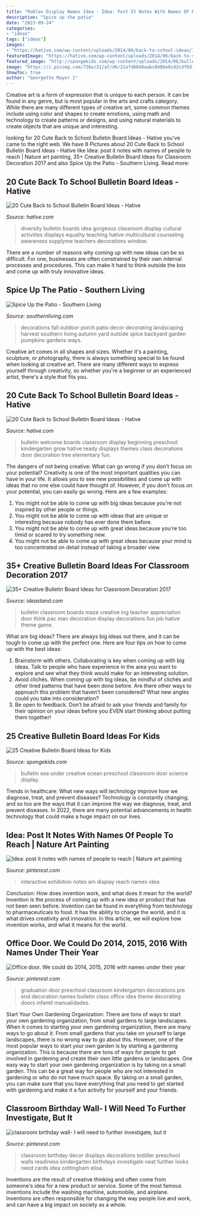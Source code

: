 ```yaml
---
title: "Roblox Display Names Idea - Idea: Post It Notes With Names Of People To Reach"
description: "Spice up the patio"
date: "2023-09-24"
categories:
- "ideas"
tags: ["ideas"]
images:
- "https://hative.com/wp-content/uploads/2014/06/back-to-school-ideas/17-ready-to-grow-bulletin-board.jpg"
featuredImage: "https://hative.com/wp-content/uploads/2014/06/back-to-school-ideas/19-gorgeous-diversity-bulletin-board.jpg"
featured_image: "http://spongekids.com/wp-content/uploads/2014/06/bulletin-board-ideas/16-under-the-sea-bulletin-board.jpg"
image: "https://i.pinimg.com/736x/21/af/d6/21afd6040aabc040be9cd2cdf8d1defc--kindergarten-readiness-kindergarten-classroom.jpg"
ShowToc: true
author: "Georgette Mayer I"
---
```



Creative art is a form of expression that is unique to each person. It can be found in any genre, but is most popular in the arts and crafts category. While there are many different types of creative art, some common themes include using color and shapes to create emotions, using math and technology to create patterns or designs, and using natural materials to create objects that are unique and interesting.

	

		
looking for 20 Cute Back to School Bulletin Board Ideas - Hative you've came to the right web. We have 8 Pictures about 20 Cute Back to School Bulletin Board Ideas - Hative like Idea: post it notes with names of people to reach | Nature art painting, 35+ Creative Bulletin Board Ideas for Classroom Decoration 2017 and also Spice Up the Patio - Southern Living. Read more:
		
    
## 20 Cute Back To School Bulletin Board Ideas - Hative

<img loading=lazy src="https://hative.com/wp-content/uploads/2014/06/back-to-school-ideas/19-gorgeous-diversity-bulletin-board.jpg" onerror="this.onerror=null;this.src='https://tse2.mm.bing.net/th?id=OIP.ZKl-_D2SGDhyrv8lvNPBmwHaFj&amp;pid=15.1';" alt="20 Cute Back to School Bulletin Board Ideas - Hative">

_Source: hative.com_

>diversity bulletin boards idea gorgeous classroom display cultural activities displays equality teaching hative multicultural counseling awareness supplyme teachers decorations window. 

	

There are a number of reasons why coming up with new ideas can be so difficult. For one, businesses are often constrained by their own internal processes and procedures. This can make it hard to think outside the box and come up with truly innovative ideas.

    
## Spice Up The Patio - Southern Living

<img loading=lazy src="http://img1.southernliving.timeinc.net/sites/default/files/styles/4_3_horizontal_-_1200x900/public/image/2016/03/main/2269501_mumsa5460.jpg?itok=KYK0hPMX" onerror="this.onerror=null;this.src='https://tse4.mm.bing.net/th?id=OIP.fr052uktgn_V5P19prCSFAHaLH&amp;pid=15.1';" alt="Spice Up the Patio - Southern Living">

_Source: southernliving.com_

>decorations fall outdoor porch patio decor decorating landscaping harvest southern living autumn yard outside spice backyard garden pumpkins gardens ways. 

	

Creative art comes in all shapes and sizes. Whether it's a painting, sculpture, or photography, there is always something special to be found when looking at creative art. There are many different ways to express yourself through creativity, so whether you're a beginner or an experienced artist, there's a style that fits you.

    
## 20 Cute Back To School Bulletin Board Ideas - Hative

<img loading=lazy src="https://hative.com/wp-content/uploads/2014/06/back-to-school-ideas/17-ready-to-grow-bulletin-board.jpg" onerror="this.onerror=null;this.src='https://tse3.mm.bing.net/th?id=OIP.kBHFRA_yWuk0BPAWiqQrBAHaEr&amp;pid=15.1';" alt="20 Cute Back to School Bulletin Board Ideas - Hative">

_Source: hative.com_

>bulletin welcome boards classroom display beginning preschool kindergarten grow hative ready displays themes class decorations door decoration tree elementary fun. 

	

The dangers of not being creative: What can go wrong if you don't focus on your potential?
Creativity is one of the most important qualities you can have in your life. It allows you to see new possibilities and come up with ideas that no one else could have thought of. However, if you don't focus on your potential, you can easily go wrong. Here are a few examples: 
1) You might not be able to come up with big ideas because you're not inspired by other people or things. 
2) You might not be able to come up with ideas that are unique or interesting because nobody has ever done them before. 
3) You might not be able to come up with great ideas because you're too timid or scared to try something new. 
4) You might not be able to come up with great ideas because your mind is too concentrated on detail instead of taking a broader view.

    
## 35+ Creative Bulletin Board Ideas For Classroom Decoration 2017

<img loading=lazy src="http://ideastand.com/wp-content/uploads/2017/07/bulletin-board/27-bulletin-board-ideas-for-classroom.jpg" onerror="this.onerror=null;this.src='https://tse4.mm.bing.net/th?id=OIP.suqLUsY-i87lOCKAFAk8EQAAAA&amp;pid=15.1';" alt="35+ Creative Bulletin Board Ideas for Classroom Decoration 2017">

_Source: ideastand.com_

>bulletin classroom boards maze creative ing teacher appreciation door think pac man decoration display decorations fun job hative theme game. 

	

What are big ideas?
There are always big ideas out there, and it can be tough to come up with the perfect one. Here are four tips on how to come up with the best ideas: 
1. Brainstorm with others. Collaborating is key when coming up with big ideas. Talk to people who have experience in the area you want to explore and see what they think would make for an interesting solution. 
2. Avoid clichés. When coming up with big ideas, be mindful of clichés and other tired patterns that have been done before. Are there other ways to approach this problem that haven’t been considered? What new angles could you take into consideration? 
3. Be open to feedback. Don’t be afraid to ask your friends and family for their opinion on your ideas before you EVEN start thinking about putting them together!

    
## 25 Creative Bulletin Board Ideas For Kids

<img loading=lazy src="http://spongekids.com/wp-content/uploads/2014/06/bulletin-board-ideas/16-under-the-sea-bulletin-board.jpg" onerror="this.onerror=null;this.src='https://tse4.mm.bing.net/th?id=OIP.ftMfqeE5WpJbtR0Q08rSsAHaJ4&amp;pid=15.1';" alt="25 Creative Bulletin Board Ideas for Kids">

_Source: spongekids.com_

>bulletin sea under creative ocean preschool classroom door science display. 

	

Trends in healthcare: What new ways will technology improve how we diagnose, treat, and prevent diseases?
Technology is constantly changing, and so too are the ways that it can improve the way we diagnose, treat, and prevent diseases. In 2022, there are many potential advancements in health technology that could make a huge impact on our lives.

    
## Idea: Post It Notes With Names Of People To Reach | Nature Art Painting

<img loading=lazy src="https://i.pinimg.com/originals/bc/90/04/bc9004573a51e6613d080a305ca3fc21.jpg" onerror="this.onerror=null;this.src='https://tse3.mm.bing.net/th?id=OIP.dmfXfLf4jjJ37sBaDvBghwHaHa&amp;pid=15.1';" alt="Idea: post it notes with names of people to reach | Nature art painting">

_Source: pinterest.com_

>interactive exhibition notes am display reach names idea. 

	

Conclusion: How does invention work, and what does it mean for the world?
Invention is the process of coming up with a new idea or product that has not been seen before. Invention can be found in everything from technology to pharmaceuticals to food. It has the ability to change the world, and it is what drives creativity and innovation. In this article, we will explore how invention works, and what it means for the world.

    
## Office Door. We Could Do 2014, 2015, 2016 With Names Under Their Year

<img loading=lazy src="https://i.pinimg.com/originals/ff/ae/10/ffae10ca9fd46373a7a382bfcee136cd.jpg" onerror="this.onerror=null;this.src='https://tse4.mm.bing.net/th?id=OIP.xLssyg5mLxvrTUZJOf230QHaJ4&amp;pid=15.1';" alt="Office door. We could do 2014, 2015, 2016 with names under their year">

_Source: pinterest.com_

>graduation door preschool classroom kindergarten decorations pre end decoration names bulletin class office idea theme decorating doors infantil manualidades. 

	

Start Your Own Gardening Organization: There are tons of ways to start your own gardening organization, from small gardens to large landscapes.
When it comes to starting your own gardening organization, there are many ways to go about it. From small gardens that you take on yourself to large landscapes, there is no wrong way to go about this. However, one of the most popular ways to start your own garden is by starting a gardening organization. This is because there are tons of ways for people to get involved in gardening and create their own little gardens or landscapes.
One easy way to start your own gardening organization is by taking on a small garden. This can be a great way for people who are not interested in gardening or who do not have much space. By taking on a small garden, you can make sure that you have everything that you need to get started with gardening and make it a fun activity for yourself and your friends.

    
## Classroom Birthday Wall- I Will Need To Further Investigate, But It

<img loading=lazy src="https://i.pinimg.com/736x/21/af/d6/21afd6040aabc040be9cd2cdf8d1defc--kindergarten-readiness-kindergarten-classroom.jpg" onerror="this.onerror=null;this.src='https://tse3.mm.bing.net/th?id=OIP.LuIqPVOV5fMtnu-Cjo-aCgHaHa&amp;pid=15.1';" alt="classroom birthday wall- I will need to further investigate, but it">

_Source: pinterest.com_

>classroom birthday decor displays decorations toddler preschool walls readiness kindergarten birthdays investigate neat further looks need cards idea cottingham elisa. 

	

Inventions are the result of creative thinking and often come from someone's idea for a new product or service. Some of the most famous inventions include the washing machine, automobile, and airplane. Inventions are often responsible for changing the way people live and work, and can have a big impact on society as a whole.


